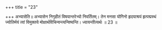 +++
title = "23"

+++
अभ्यासेति॥ अभ्यासेन निगृहीतं विषयान्तरेभ्यो निवर्तितम्। तेन मनसा योगिनो हृदयाश्रयं हृत्पद्मस्थं ज्योतिर्मयं त्वां विमुक्तये मोक्षार्थविचिन्वन्त्यन्विष्यन्ति। ध्यायन्तीत्यर्थः ॥ 23 ॥